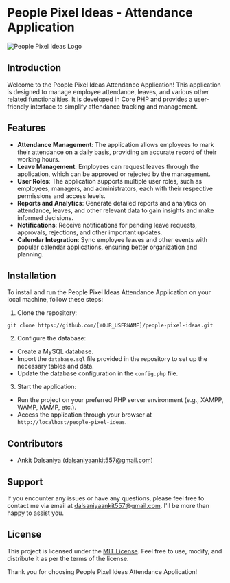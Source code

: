 <div class="markdown prose w-full break-words dark:prose-invert light">
  <h1>People Pixel Ideas - Attendance Application</h1>
  <p>
    <img
      src="https://people.pixelideas.site/assets/logo.png"
      alt="People Pixel Ideas Logo"
    />
  </p>
  <h2>Introduction</h2>
  <p>
    Welcome to the People Pixel Ideas Attendance Application! This application
    is designed to manage employee attendance, leaves, and various other related
    functionalities. It is developed in Core PHP and provides a user-friendly
    interface to simplify attendance tracking and management.
  </p>
  <h2>Features</h2>
  <ul>
    <li>
      <strong>Attendance Management</strong>: The application allows employees
      to mark their attendance on a daily basis, providing an accurate record of
      their working hours.
    </li>
    <li>
      <strong>Leave Management</strong>: Employees can request leaves through
      the application, which can be approved or rejected by the management.
    </li>
    <li>
      <strong>User Roles</strong>: The application supports multiple user roles,
      such as employees, managers, and administrators, each with their
      respective permissions and access levels.
    </li>
    <li>
      <strong>Reports and Analytics</strong>: Generate detailed reports and
      analytics on attendance, leaves, and other relevant data to gain insights
      and make informed decisions.
    </li>
    <li>
      <strong>Notifications</strong>: Receive notifications for pending leave
      requests, approvals, rejections, and other important updates.
    </li>
    <li>
      <strong>Calendar Integration</strong>: Sync employee leaves and other
      events with popular calendar applications, ensuring better organization
      and planning.
    </li>
  </ul>
  <h2>Installation</h2>
  <p>
    To install and run the People Pixel Ideas Attendance Application on your
    local machine, follow these steps:
  </p>
  <ol>
    <li>Clone the repository:</li>
  </ol>
  <pre><div class="p-4 overflow-y-auto"><code class="!whitespace-pre hljs language-bash">git <span class="hljs-built_in">clone</span> https://github.com/[YOUR_USERNAME]/people-pixel-ideas.git
</code></div></div></pre>
  <ol start="2">
    <li>Configure the database:</li>
  </ol>
  <ul>
    <li>Create a MySQL database.</li>
    <li>
      Import the <code>database.sql</code> file provided in the repository to
      set up the necessary tables and data.
    </li>
    <li>
      Update the database configuration in the <code>config.php</code> file.
    </li>
  </ul>
  <ol start="3">
    <li>Start the application:</li>
  </ol>
  <ul>
    <li>
      Run the project on your preferred PHP server environment (e.g., XAMPP,
      WAMP, MAMP, etc.).
    </li>
    <li>
      Access the application through your browser at
      <code>http://localhost/people-pixel-ideas</code>.
    </li>
  </ul>
  <h2>Contributors</h2>
  <ul>
    <li>
      Ankit Dalsaniya (<a
        href="mailto:dalsaniyaankit557@gmail.com"
        target="_new"
        >dalsaniyaankit557@gmail.com</a
      >)
    </li>
  </ul>
  <h2>Support</h2>
  <p>
    If you encounter any issues or have any questions, please feel free to
    contact me via email at
    <a href="mailto:dalsaniyaankit557@gmail.com" target="_new"
      >dalsaniyaankit557@gmail.com</a
    >. I'll be more than happy to assist you.
  </p>
  <h2>License</h2>
  <p>
    This project is licensed under the
    <a href="https://opensource.org/licenses/MIT" target="_new">MIT License</a>.
    Feel free to use, modify, and distribute it as per the terms of the license.
  </p>
  <p>Thank you for choosing People Pixel Ideas Attendance Application!</p>
</div>
